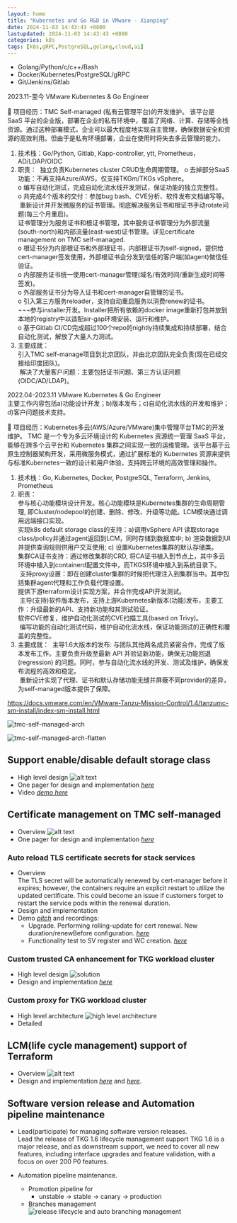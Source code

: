 ```yaml
---
layout: home
title: "Kubernetes and Go R&D in VMware - Xianping"
date: 2024-11-03 14:43:43 +0800
lastupdated: 2024-11-03 14:43:43 +0800
categories: k8s
tags: [k8s,gRPC,PostgreSQL,golang,cloud,ai]
---
```


- Golang/Python/c/c++/Bash
- Docker/Kubernetes/PostgreSQL/gRPC
- Git/Jenkins/Gitlab

2023.11-至今     	VMware					Kubernetes & Go Engineer   

	项目经历：TMC Self-managed (私有云管理平台)的开发维护。
该平台是 SaaS 平台的企业版，部署在企业的私有环境中，覆盖了网络、计算、存储等全栈资源。通过这种部署模式，企业可以最大程度地实现自主管理，确保数据安全和资源的高效利用。但由于是私有环境部署，企业在使用时将失去多云管理的能力。
1.	技术栈：Go/Python, Gitlab, Kapp-controller, ytt, Prometheus，AD/LDAP/OIDC
2.	职责：
­	独立负责Kubernetes cluster CRUD生命周期管理。
o	去掉部分SaaS功能：不再支持Azure/AWS，仅支持TKGm/TKGs vSphere。  
o	编写自动化测试，完成自动化流水线开发测试，保证功能的独立完整性。  
o	共完成4个版本的交付：参加bug bash、CVE分析、软件发布文档编写等。  
­	重新设计并开发微服务的证书管理。彻底解决服务证书和根证书手动rotate问题(每三个月重启)。  
证书管理分为服务证书和根证书管理，其中服务证书管理分为外部流量(south-north)和内部流量(east-west)证书管理。详见certificate management on TMC self-managed.  
o	根证书分为内部根证书和外部根证书，内部根证书为self-signed，提供给cert-manager签发使用，外部根证书会分发到信任的客户端(如agent)做信任验证。  
o	内部服务证书统一使用cert-manager管理(域名/有效时间/重新生成时间等签发)。  
o	外部服务证书分为导入证书和cert-manager自管理的证书。  
o	引入第三方服务reloader，支持自动重启服务以消费renew的证书。  
­	¬¬¬参与installer开发。Installer把所有依赖的docker image重新打包并放到本地的registry中以适配air-gap环境安装、运行和维护。  
o	基于Gitlab CI/CD完成超过100个repo的nightly持续集成和持续部署，结合自动化测试，解放了大量人力测试。  
3.	主要成就：  
­	引入TMC self-manage项目到北京团队，并由北京团队完全负责(现在已经交接给印度团队)。  
­	解决了大量客户问题：主要包括证书问题、第三方认证问题(OIDC/AD/LDAP)。    

2022.04-2023.11		VMware 						Kubernetes & Go Engineer  
主要工作内容包括a)功能设计开发；b)版本发布；c)自动化流水线的开发和维护；d)客户问题技术支持。

	项目经历：Kubernetes多云(AWS/Azure/VMware)集中管理平台TMC的开发维护。
TMC 是一个专为多云环境设计的 Kubernetes 资源统一管理 SaaS 平台，能够在跨多个云平台和 Kubernetes 集群之间实现一致的运维管理。该平台基于云原生控制器架构开发，采用微服务模式，通过扩展标准的 Kubernetes 资源来提供与标准Kubernetes一致的设计和用户体验，支持跨云环境的高效管理和操作。
1.	技术栈：Go, Kubernetes, Docker, PostgreSQL, Terraform, Jenkins, Prometheus  
2.	职责：  
参与核心功能模块设计开发。核心功能模块是Kubernetes集群的生命周期管理, 即Cluster/nodepool的创建、删除、修改、升级等功能。LCM模块通过调用远端接口实现。  
­	实现k8s default storage class的支持：a)调用vSphere API 读取storage class/policy并通过agent返回到LCM，同时存储到数据库中; b) 渲染数据到UI并提供查询规则供用户交互使用; c) 设置Kubernetes集群的默认存储类。  
­	集群CA证书支持：通过修改集群的CRD, 将CA证书植入到节点上，其中多云环境中植入到containerd配置文件中，而TKGS环境中植入到系统目录下。  
­	支持proxy设置：即在创建cluster集群的时候把代理注入到集群当中。其中包括集群agent代理和工作负载代理设置。  
­	提供下游terraform设计实现方案，并合作完成API开发测试。  
­	主导(支持)软件版本发布，支持上游Kubernetes新版本(功能)发布，主要工作：升级最新的API、支持新功能和其测试验证。  
­	软件CVE修复，维护自动化测试的CVE扫描工具(based on Trivy)。  
­	编写功能的自动化测试代码，维护自动化流水线，保证功能测试的正确性和覆盖的完整性。  
3.	主要成就：
­	主导1.6大版本的发布: 与团队其他两名成员紧密合作，完成了版本发布工作。主要负责升级至最新 API 并验证新功能，确保无功能回退 (regression) 的问题。同时，参与自动化流水线的开发、测试及维护，确保发布流程的高效和稳定。  
­	重新设计实现了代理、证书和默认存储功能无缝并屏蔽不同provider的差异，为self-managed版本提供了保障。  



https://docs.vmware.com/en/VMware-Tanzu-Mission-Control/1.4/tanzumc-sm-install/index-sm-install.html

![tmc-self-managed-arch](/assets/images/tmc-self-managed-arch.png)  

![tmc-self-managed-arch-flatten](/assets/images/tmc-self-managed-arch-flatten.png)  

## Support enable/disable default storage class

- High level design
![alt text](/assets/images/en-disable-default-storage-class.png)  
- One pager for design and implementation *[here](/assets/images/Support+enable_disable-default-storage-class.doc)*
- Video *[demo here](https://www.douyin.com/video/7303145324061805834)*

## Certificate management on TMC self-managed

- Overview
![alt text](/assets/images/cert-mgmt-overview.png)  
- One pager for design and implementation *[here](/assets/images/One+pager_+[TMC+SM]+Certificates+management+on+TMC+self-managed.doc)*

### Auto reload TLS certificate secrets for stack services

- Overview  
The TLS secret will be automatically renewed by cert-manager before it expires; however, the containers require an explicit restart to utilize the updated certificate. This could become an issue if customers forget to restart the service pods within the renewal duration.
- Design and implementation
- Demo *[pitch](/assets/images/Auto-reload-TLS-certificate-secrets-for-stack-services.pptx)* and recordings:
  - Upgrade. Performing rolling-update for cert renewal. New duration/renewBefore configuration. *[here](https://www.douyin.com/video/7423428104548371752)*  
  - Functionality test to SV register and WC creation. *[here](https://www.douyin.com/video/7423428378901892367)*  

### Custom trusted CA enhancement for TKG workload cluster

- High level design
![solution](/assets/images/custom-ca.png)
- Design and implementation *[here](/assets/images/Custom-CAs-enhancement-for-TKG-workload-cluster.docx)*

### Custom proxy for TKG workload cluster

- High level architecture
![high level architecture](/assets/images/high-level-proxy-arch.png)  
- Detailed 

## LCM(life cycle management) support of Terraform  

- Overview
![alt text](/assets/images/lcm-of-terraform.png)
- Design and implementation  *[here](/assets/images/LCM+support+of+Terraform.doc)*  and  *[here](/assets/doc/Support+ZERO+nodepool+in+CREATE_UPDATE+cluster+API+SPEC.doc)*.  

## Software version release and Automation pipeline maintenance

- Lead(participate) for managing software version releases.  
Lead the release of TKG 1.6 lifecycle management support
TKG 1.6 is a major release, and as downstream support, we need to cover all new features, including interface upgrades and feature validation, with a focus on over 200 P0 features.

- Automation pipeline maintenance.  
  - Promotion pipeline for  
    - unstable -> stable -> canary -> production
  - Branches management ![release lifecycle and auto branching management](/assets/images/auto-branch-cut.png)  